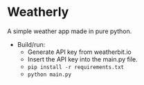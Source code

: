 # Weatherly
A simple weather app made in pure python.

* Build/run:
  * Generate API key from <a>weatherbit.io</a>
  * Insert the API key into the main.py file.
  * <code>pip install -r requirements.txt</code>
  * <code>python main.py</code>